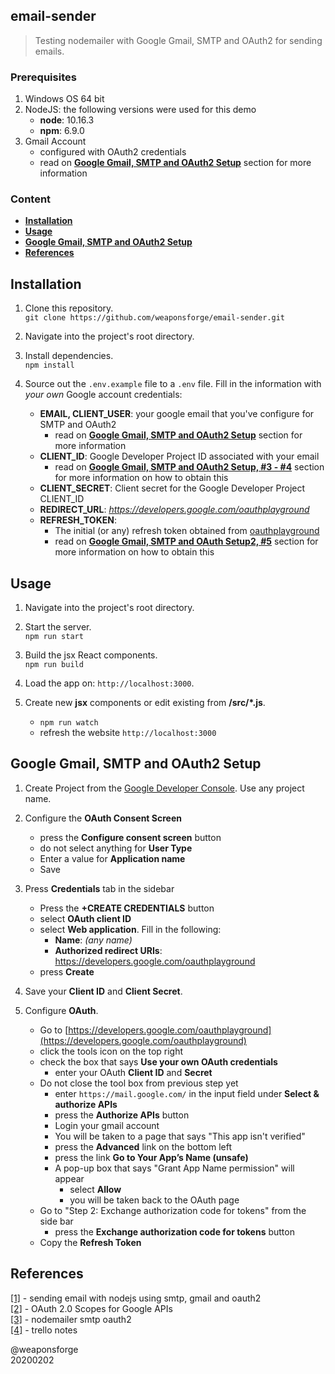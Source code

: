 ## email-sender

> Testing nodemailer with Google Gmail, SMTP and OAuth2 for sending emails.

### Prerequisites

1. Windows OS 64 bit
2. NodeJS: the following versions were used for this demo
	- **node**: 10.16.3
	- **npm**: 6.9.0
3. Gmail Account
	- configured with OAuth2 credentials
	- read on [**Google Gmail, SMTP and OAuth2 Setup**]() section for more information

### Content

- [**Installation**](#installation)
- [**Usage**](#usage)
- [**Google Gmail, SMTP and OAuth2 Setup**](#google-gmail-smtp-and-oauth2-setup)
- [**References**](#references)


## Installation

1. Clone this repository.  
`git clone https://github.com/weaponsforge/email-sender.git`

2. Navigate into the project's root directory.

3. Install dependencies.  
`npm install`

4. Source out the `.env.example` file to a `.env` file. Fill in the information with *your own* Google account credentials:
	- **EMAIL, CLIENT_USER**: your google email that you've configure for SMTP and OAuth2
		- read on [**Google Gmail, SMTP and OAuth2 Setup**](#google-gmail-smtp-and-oauth2-setup) section for more information
	- **CLIENT_ID**: Google Developer Project ID associated with your email
		- read on [**Google Gmail, SMTP and OAuth2 Setup, #3 - #4**](#google-gmail-smtp-and-oauth2-setup) section for more information on how to obtain this
	- **CLIENT_SECRET**: Client secret for the Google Developer Project CLIENT\_ID
	- **REDIRECT_URL**: *https://developers.google.com/oauthplayground*
	- **REFRESH_TOKEN**:
		- The initial (or any) refresh token obtained from [oauthplayground](https://developers.google.com/oauthplayground)
		- read on [**Google Gmail, SMTP and OAuth Setup2, #5**](#google-gmail-smtp-and-oauth2-setup) section for more information on how to obtain this


## Usage

1. Navigate into the project's root directory.

2. Start the server.  
`npm run start`

2. Build the jsx React components.  
`npm run build`

3. Load the app on: `http://localhost:3000`.

4. Create new **jsx** components or edit existing from **/src/\*.js**.  
   - `npm run watch`
   - refresh the website `http://localhost:3000`


## Google Gmail, SMTP and OAuth2 Setup

1. Create Project from the [Google Developer Console](https://console.cloud.google.com/). Use any project name.

2. Configure the **OAuth Consent Screen**
   - press the **Configure consent screen** button
   - do not select anything for **User Type**
   - Enter a value for **Application name**
   - Save

3. Press **Credentials** tab in the sidebar
   - Press the **+CREATE CREDENTIALS** button
   - select **OAuth client ID**
   - select **Web application**. Fill in the following:
      - **Name**: *(any name)*
      - **Authorized redirect URIs**: https://developers.google.com/oauthplayground
   - press **Create**

4. Save your **Client ID** and **Client Secret**.

5. Configure **OAuth**.
   - Go to [https://developers.google.com/oauthplayground](https://developers.google.com/oauthplayground)
   - click the tools icon on the top right
   - check the box that says **Use your own OAuth credentials**
      - enter your OAuth **Client ID** and **Secret**
   - Do not close the tool box from previous step yet
      - enter `https://mail.google.com/` in the input field under **Select & authorize APIs**
      - press the **Authorize APIs** button
      - Login your gmail account
      - You will be taken to a page that says "This app isn't verified"
      - press the **Advanced** link on the bottom left
      - press the link **Go to Your App’s Name (unsafe)**
      - A pop-up box that says "Grant App Name permission" will appear
         - select **Allow**
         - you will be taken back to the OAuth page
    - Go to "Step 2: Exchange authorization code for tokens" from the side bar
       - press the **Exchange authorization code for tokens** button
    - Copy the **Refresh Token**


## References

[[1]](https://medium.com/@nickroach_50526/sending-emails-with-node-js-using-smtp-gmail-and-oauth2-316fe9c790a1) - sending email with nodejs using smtp, gmail and oauth2  
[[2]](https://developers.google.com/identity/protocols/googlescopes) - OAuth 2.0 Scopes for Google APIs  
[[3]](https://nodemailer.com/smtp/oauth2/) - nodemailer smtp oauth2  
[[4]](https://trello.com/c/bClKZYX9) - trello notes

@weaponsforge  
20200202